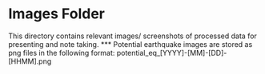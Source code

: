 # Images Folder 

This directory contains relevant images/ screenshots of processed data for presenting and note taking. 
*** Potential earthquake images are stored as png files in the following format:
    potential_eq_[YYYY]-[MM]-[DD]-[HHMM].png